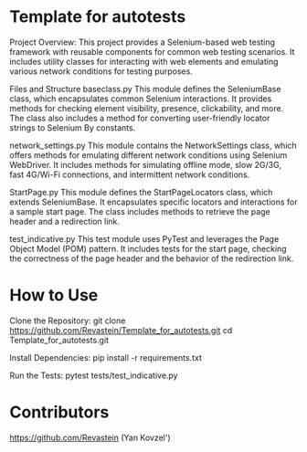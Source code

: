 # Template for autotests
Project Overview:
This project provides a Selenium-based web testing framework with reusable components for common web testing scenarios. It includes utility classes for interacting with web elements and emulating various network conditions for testing purposes.

Files and Structure
baseclass.py
This module defines the SeleniumBase class, which encapsulates common Selenium interactions. It provides methods for checking element visibility, presence, clickability, and more. The class also includes a method for converting user-friendly locator strings to Selenium By constants.

network_settings.py
This module contains the NetworkSettings class, which offers methods for emulating different network conditions using Selenium WebDriver. It includes methods for simulating offline mode, slow 2G/3G, fast 4G/Wi-Fi connections, and intermittent network conditions.

StartPage.py
This module defines the StartPageLocators class, which extends SeleniumBase. It encapsulates specific locators and interactions for a sample start page. The class includes methods to retrieve the page header and a redirection link.

test_indicative.py
This test module uses PyTest and leverages the Page Object Model (POM) pattern. It includes tests for the start page, checking the correctness of the page header and the behavior of the redirection link.

# How to Use
Clone the Repository:
  git clone https://github.com/Revastein/Template_for_autotests.git
  cd Template_for_autotests.git

Install Dependencies:
  pip install -r requirements.txt

Run the Tests:
  pytest tests/test_indicative.py

# Contributors
  https://github.com/Revastein (Yan Kovzel')
